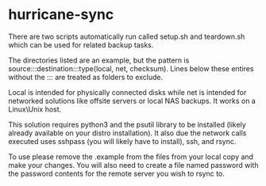 # hurricane-sync

There are two scripts automatically run called setup.sh and teardown.sh which can be used for related backup tasks.

The directories listed are an example, but the pattern is source:::destination:::type(local, net, checksum). Lines below these entires without the ::: are treated as folders to exclude.

Local is intended for physically connected disks while net is intended for networked solutions like offsite servers or local NAS backups. It works on a Linux\Unix host.

This solution requires python3 and the psutil library to be installed (likely already available on your distro installation). It also due the network calls executed uses sshpass (you will likely have to install), ssh, and rsync.

To use please remove the .example from the files from your local copy and make your changes. You will also need to create a file named password with the password contents for the remote server you wish to rsync to.